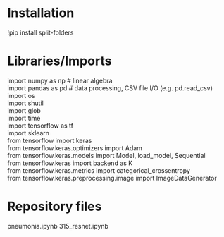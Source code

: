 # Installation
!pip install split-folders
# Libraries/Imports
import numpy as np # linear algebra <br>
import pandas as pd # data processing, CSV file I/O (e.g. pd.read_csv)<br>
import os<br>
import shutil<br>
import glob<br>
import time<br>
import tensorflow as tf<br>
import sklearn<br>
from tensorflow import keras<br>
from tensorflow.keras.optimizers import Adam<br>
from tensorflow.keras.models import Model, load_model, Sequential<br>
from tensorflow.keras import backend as K<br>
from tensorflow.keras.metrics import categorical_crossentropy<br>
from tensorflow.keras.preprocessing.image import ImageDataGenerator<br>
# Repository files
pneumonia.ipynb
315_resnet.ipynb
